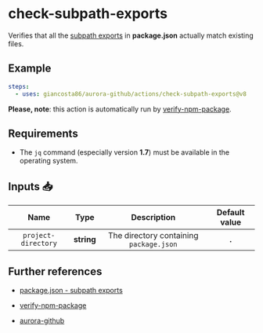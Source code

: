 # check-subpath-exports

Verifies that all the [subpath exports](https://nodejs.org/api/packages.html#subpath-exports) in **package.json** actually match existing files.

## Example

```yaml
steps:
  - uses: giancosta86/aurora-github/actions/check-subpath-exports@v8
```

**Please, note**: this action is automatically run by [verify-npm-package](../verify-npm-package/README.md).

## Requirements

- The `jq` command (especially version **1.7**) must be available in the operating system.

## Inputs 📥

|        Name         |    Type    |               Description               | Default value |
| :-----------------: | :--------: | :-------------------------------------: | :-----------: |
| `project-directory` | **string** | The directory containing `package.json` |     **.**     |

## Further references

- [package.json - subpath exports](https://nodejs.org/api/packages.html#subpath-exports)

- [verify-npm-package](../verify-npm-package/README.md)

- [aurora-github](../../README.md)
